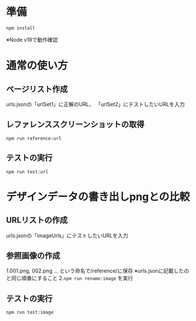 # 準備

```
npm install
```

※Node v18で動作確認

# 通常の使い方

## ページリスト作成
urls.jsonの「urlSet1」に正解のURL、
「urlSet2」にテストしたいURLを入力

## レファレンススクリーンショットの取得
```
npm run reference:url
```
## テストの実行
```
npm run test:url
```

# デザインデータの書き出しpngとの比較
## URLリストの作成
urls.jsonの「imageUrls」にテストしたいURLを入力

## 参照画像の作成
1.001.png, 002.png ... という命名で/reference/に保存
※urls.jsonに記載したのと同じ順番にすること
2.`npm run rename:image` を実行

## テストの実行
```
npm run test:image
```

